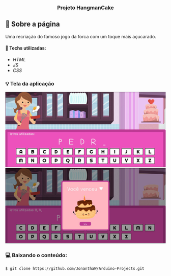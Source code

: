 <h3 align="center">
  Projeto HangmanCake
</h3>

## :rocket: Sobre a página

Uma recriação do famoso jogo da forca com um toque mais açucarado.

#### :wrench: Techs utilizadas:
* _HTML_
* _JS_
* _CSS_

### :bulb: Tela da aplicação
![image](https://github.com/JonanthaW/HangmanCake/blob/main/assets/img/example1.jpg)
![image](https://github.com/JonanthaW/HangmanCake/blob/main/assets/img/example2.jpg)

### :computer: Baixando o conteúdo:

```bash
$ git clone https://github.com/JonanthaW/Arduino-Projects.git
```
